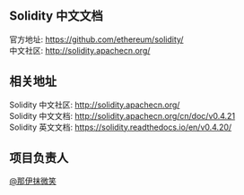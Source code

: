 ## Solidity 中文文档

官方地址: <https://github.com/ethereum/solidity/>  
中文社区: <http://solidity.apachecn.org/>

## 相关地址

Solidity 中文社区: http://solidity.apachecn.org/  
Solidity 中文文档: http://solidity.apachecn.org/cn/doc/v0.4.21  
Solidity 英文文档: https://solidity.readthedocs.io/en/v0.4.20/  

## 项目负责人

[@那伊抹微笑](https://github.com/wangyangting)
